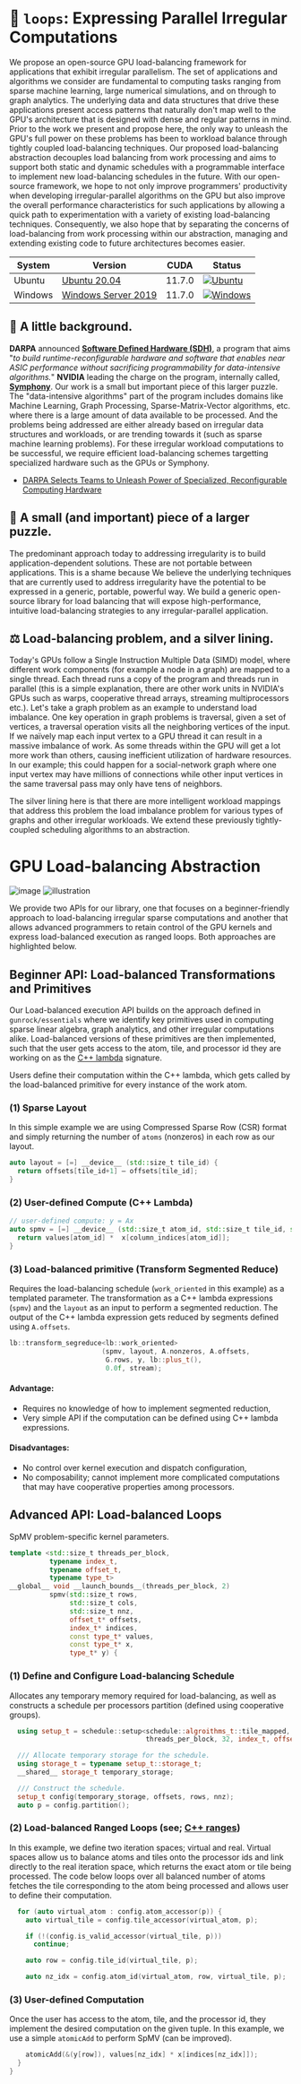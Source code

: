 # 🐧 `loops`: Expressing Parallel Irregular Computations
We propose an open-source GPU load-balancing framework for applications that exhibit irregular parallelism. The set of applications and algorithms we consider are fundamental to computing tasks ranging from sparse machine learning, large numerical simulations, and on through to graph analytics. The underlying data and data structures that drive these applications present access patterns that naturally don't map well to the GPU's architecture that is designed with dense and regular patterns in mind. Prior to the work we present and propose here, the only way to unleash the GPU's full power on these problems has been to workload balance through tightly coupled load-balancing techniques. Our proposed load-balancing abstraction decouples load balancing from work processing and aims to support both static and dynamic schedules with a programmable interface to implement new load-balancing schedules in the future. With our open-source framework, we hope to not only improve programmers' productivity when developing irregular-parallel algorithms on the GPU but also improve the overall performance characteristics for such applications by allowing a quick path to experimentation with a variety of existing load-balancing techniques. Consequently, we also hope that by separating the concerns of load-balancing from work processing within our abstraction, managing and extending existing code to future architectures becomes easier.

| System  | Version                                                                                                                                                    | CUDA   | Status                                                                                                                                                   |
|---------|------------------------------------------------------------------------------------------------------------------------------------------------------------|--------|----------------------------------------------------------------------------------------------------------------------------------------------------------|
| Ubuntu  | [Ubuntu 20.04](https://docs.github.com/en/actions/using-github-hosted-runners/about-github-hosted-runners#supported-runners-and-hardware-resources)        | 11.7.0 | [![Ubuntu](https://github.com/neoblizz/loops/actions/workflows/ubuntu.yml/badge.svg)](https://github.com/neoblizz/loops/actions/workflows/ubuntu.yml)    |
| Windows | [Windows Server 2019](https://docs.github.com/en/actions/using-github-hosted-runners/about-github-hosted-runners#supported-runners-and-hardware-resources) | 11.7.0 | [![Windows](https://github.com/neoblizz/loops/actions/workflows/windows.yml/badge.svg)](https://github.com/neoblizz/loops/actions/workflows/windows.yml) |

## :musical_note: A little background.
**DARPA** announced [**Software Defined Hardware (SDH)**](https://www.darpa.mil/program/software-defined-hardware), a program that aims "*to build runtime-reconfigurable hardware and software that enables near ASIC performance without sacrificing programmability for data-intensive algorithms.*" **NVIDIA** leading the charge on the program, internally called, [**Symphony**](https://blogs.nvidia.com/blog/2018/07/24/darpa-research-post-moores-law/). Our work is a small but important piece of this larger puzzle. The "data-intensive algorithms" part of the program includes domains like Machine Learning, Graph Processing, Sparse-Matrix-Vector algorithms, etc. where there is a large amount of data available to be processed. And the problems being addressed are either already based on irregular data structures and workloads, or are trending towards it (such as sparse machine learning problems). For these irregular workload computations to be successful, we require efficient load-balancing schemes targetting specialized hardware such as the GPUs or Symphony.
- [DARPA Selects Teams to Unleash Power of Specialized, Reconfigurable Computing Hardware](https://www.darpa.mil/news-events/2018-07-24a)

## 🧩 A small (and important) piece of a larger puzzle.
The predominant approach today to addressing irregularity is to build application-dependent solutions. These are not portable between applications. This is a shame because We believe the underlying techniques that are currently used to address irregularity have the potential to be expressed in a generic, portable, powerful way. We build a generic open-source library for load balancing that will expose high-performance, intuitive load-balancing strategies to any irregular-parallel application.

## ⚖️ Load-balancing problem, and a silver lining.
Today's GPUs follow a Single Instruction Multiple Data (SIMD) model, where different work components (for example a node in a graph) are mapped to a single thread. Each thread runs a copy of the program and threads run in parallel (this is a simple explanation, there are other work units in NVIDIA's GPUs such as warps, cooperative thread arrays, streaming multiprocessors etc.). Let's take a graph problem as an example to understand load imbalance. One key operation in graph problems is traversal, given a set of vertices, a traversal operation visits all the neighboring vertices of the input. If we naïvely map each input vertex to a GPU thread it can result in a massive imbalance of work. As some threads within the GPU will get a lot more work than others, causing inefficient utilization of hardware resources. In our example; this could happen for a social-network graph where one input vertex may have millions of connections while other input vertices in the same traversal pass may only have tens of neighbors.

The silver lining here is that there are more intelligent workload mappings that address this problem the load imbalance problem for various types of graphs and other irregular workloads. We extend these previously tightly-coupled scheduling algorithms to an abstraction.

# GPU Load-balancing Abstraction

![image](https://user-images.githubusercontent.com/9790745/168728352-27758e82-5f37-46cd-8052-99ca571edbfa.png)
![illustration](https://user-images.githubusercontent.com/9790745/168728299-6b125b44-894a-49bb-92fd-ee85aaa80ae4.png)

We provide two APIs for our library, one that focuses on a beginner-friendly approach to load-balancing irregular sparse computations and another that allows advanced programmers to retain control of the GPU kernels and express load-balanced execution as ranged loops. Both approaches are highlighted below.

## Beginner API: Load-balanced Transformations and Primitives

Our Load-balanced execution API builds on the approach defined in `gunrock/essentials` where we identify key primitives used in computing sparse linear algebra, graph analytics, and other irregular computations alike. Load-balanced versions of these primitives are then implemented, such that the user gets access to the atom, tile, and processor id they are working on as the [C++ lambda](https://en.cppreference.com/w/cpp/language/lambda) signature.

Users define their computation within the C++ lambda, which gets called by the load-balanced primitive for every instance of the work atom.

### (1) Sparse Layout
In this simple example we are using Compressed Sparse Row (CSR) format and simply returning the number of `atoms` (nonzeros) in each row as our layout.
```cpp
auto layout = [=] __device__ (std::size_t tile_id) {
  return offsets[tile_id+1] – offsets[tile_id];
}
```

### (2) User-defined Compute (C++ Lambda)

```cpp
// user-defined compute: y = Ax
auto spmv = [=] __device__ (std::size_t atom_id, std::size_t tile_id, std::size_t proc_id) {
  return values[atom_id] * 	x[column_indices[atom_id]];
}
```

### (3) Load-balanced primitive (Transform Segmented Reduce)
Requires the load-balancing schedule (`work_oriented` in this example) as a templated parameter.
The transformation as a C++ lambda expressions (`spmv`) and the `layout` as an input to perform a segmented reduction.
The output of the C++ lambda expression gets reduced by segments defined using `A.offsets`.
```cpp
lb::transform_segreduce<lb::work_oriented>
                       (spmv, layout, A.nonzeros, A.offsets,
                        G.rows, y, lb::plus_t(),
                        0.0f, stream);
```

#### Advantage:
- Requires no knowledge of how to implement segmented reduction,
- Very simple API if the computation can be defined using C++ lambda expressions.

#### Disadvantages:
- No control over kernel execution and dispatch configuration,
- No composability; cannot implement more complicated computations that may have cooperative properties among processors.

## Advanced API: Load-balanced Loops

SpMV problem-specific kernel parameters.

```cpp
template <std::size_t threads_per_block,
          typename index_t,
          typename offset_t,
          typename type_t>
__global__ void __launch_bounds__(threads_per_block, 2)
          spmv(std::size_t rows,
               std::size_t cols,
               std::size_t nnz,
               offset_t* offsets,
               index_t* indices,
               const type_t* values,
               const type_t* x,
               type_t* y) {
```

### (1) Define and Configure Load-balancing Schedule
Allocates any temporary memory required for load-balancing, as well as constructs a schedule per processors partition (defined using cooperative groups).
```cpp
  using setup_t = schedule::setup<schedule::algroithms_t::tile_mapped,
                                  threads_per_block, 32, index_t, offset_t>;

  /// Allocate temporary storage for the schedule.
  using storage_t = typename setup_t::storage_t;
  __shared__ storage_t temporary_storage;

  /// Construct the schedule.
  setup_t config(temporary_storage, offsets, rows, nnz);
  auto p = config.partition();
```

### (2) Load-balanced Ranged Loops (see; [C++ ranges](https://en.cppreference.com/w/cpp/header/ranges))
In this example, we define two iteration spaces; virtual and real. Virtual spaces allow us to balance atoms and tiles onto the processor ids and link directly to the real iteration space, which returns the exact atom or tile being processed. The code below loops over all balanced number of atoms fetches the tile corresponding to the atom being processed and allows user to define their computation.
```cpp
  for (auto virtual_atom : config.atom_accessor(p)) {
    auto virtual_tile = config.tile_accessor(virtual_atom, p);

    if (!(config.is_valid_accessor(virtual_tile, p)))
      continue;

    auto row = config.tile_id(virtual_tile, p);

    auto nz_idx = config.atom_id(virtual_atom, row, virtual_tile, p);
```

### (3) User-defined Computation
Once the user has access to the atom, tile, and the processor id, they implement the desired computation on the given tuple. In this example, we use a simple `atomicAdd` to perform SpMV (can be improved).
```cpp
    atomicAdd(&(y[row]), values[nz_idx] * x[indices[nz_idx]]);
  }
}
```